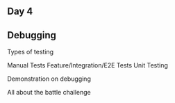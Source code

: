 ## Day 4

## Debugging

Types of testing

Manual Tests
Feature/Integration/E2E Tests
Unit Testing

Demonstration on debugging

All about the battle challenge